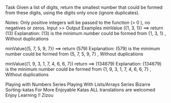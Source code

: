 Task
Given a list of digits, return the smallest number that could be formed from these digits, using the digits only once (ignore duplicates).

Notes:
Only positive integers will be passed to the function (> 0 ), no negatives or zeros.
Input >> Output Examples
minValue ({1, 3, 1})  ==> return (13)
Explanation:
(13) is the minimum number could be formed from {1, 3, 1} , Without duplications

minValue({5, 7, 5, 9, 7})  ==> return (579)
Explanation:
(579) is the minimum number could be formed from {5, 7, 5, 9, 7} , Without duplications

minValue({1, 9, 3, 1, 7, 4, 6, 6, 7}) return  ==> (134679)
Explanation:
(134679) is the minimum number could be formed from {1, 9, 3, 1, 7, 4, 6, 6, 7} , Without duplications

Playing with Numbers Series
Playing With Lists/Arrays Series
Bizarre Sorting-katas
For More Enjoyable Katas
ALL translations are welcomed
Enjoy Learning !!
Zizou
